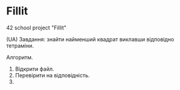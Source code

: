 # Fillit
42 school project "Fillit"

(UA)
Завдання: знайти найменший квадрат виклавши відповідно тетраміни.

Алгоритм.
1. Відкрити файл.
2. Перевірити на відповідність.
3.
